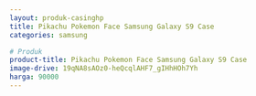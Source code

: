 ```yaml
---
layout: produk-casinghp
title: Pikachu Pokemon Face Samsung Galaxy S9 Case
categories: samsung

# Produk
product-title: Pikachu Pokemon Face Samsung Galaxy S9 Case
image-drive: 19qNA8sAOz0-heQcqlAHF7_gIHhHOh7Yh
harga: 90000
---
```

